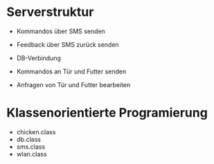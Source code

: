 # Serverstruktur

* Kommandos über SMS senden
* Feedback über SMS zurück senden

* DB-Verbindung
* Kommandos an Tür und Futter senden
* Anfragen von Tür und Futter bearbeiten

# Klassenorientierte Programierung
* chicken.class
* db.class
* sms.class
* wlan.class
